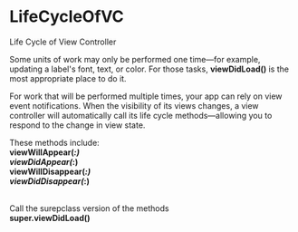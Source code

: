 # LifeCycleOfVC
Life Cycle of View Controller

Some units of work may only be performed one time—for example, updating a label's font, text, or color. For those tasks, <b>viewDidLoad()</b> is the most appropriate place to do it.

For work that will be performed multiple times, your app can rely on view event notifications. When the visibility of its views changes, a view controller will automatically call its life cycle methods—allowing you to respond to the change in view state.

These methods include:<br>
<b>viewWillAppear(_:)</b><br>
<b>viewDidAppear(_:)</b><br>
<b>viewWillDisappear(_:)</b><br>
<b>viewDidDisappear(_:)</b><br><br>

Call the surepclass version of the methods<br>
<b>super.viewDidLoad()</b><br>


